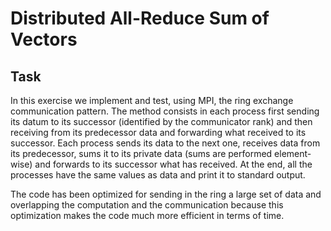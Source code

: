 # Distributed All-Reduce Sum of Vectors

## Task

In this exercise we implement and test, using MPI, the ring exchange communication
pattern. The method consists in each process first sending its datum to its successor
(identified by the communicator rank) and then receiving from its predecessor data and
forwarding what received to its successor.
Each process sends its data to the next one, receives data from its predecessor, sums it to its private data (sums are performed element-wise) and forwards to its successor what has received.
At the end, all the processes have the same values as data and print it to standard output.

The code has been optimized for sending in the ring a large set of data and overlapping the computation and the communication because this optimization makes the code much more efficient in terms of time.
